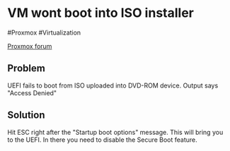 # VM wont boot into ISO installer
#Proxmox #Virtualization 

[Proxmox forum](https://forum.proxmox.com/threads/help-failed-to-start-boot0001-uefi-qemu-dvd-rom-time-out.83521/)
## Problem
UEFI fails to boot from ISO uploaded into DVD-ROM device. Output says "Access Denied"

## Solution
Hit ESC right after the "Startup boot options" message. This will bring you to the UEFI. In there you need to disable the Secure Boot feature.